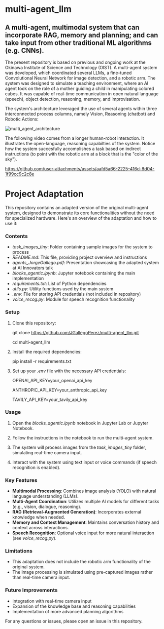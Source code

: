# multi-agent_llm
## A multi-agent, multimodal system that can incorporate RAG, memory and planning; and can take input from other traditional ML algorithms (e.g. CNNs).

The present repository is based on previous and ongoing work at the Okinawa Institute of Science and Technology (OIST). A multi-agent system was developed, which coordinated several LLMs, a fine-tuned Convolutional Neural Network for image detection, and a robotic arm. The system was designed to simulate a teaching environment, where an AI agent took on the role of a mother guiding a child in manipulating colored cubes. It was capable of real-time communication in open natural language (speech), object detection, reasoning, memory, and improvisation. 

The system's architecture leveraged the use of several agents within three interconnected process columns, namely Vision, Reasoning (chatbot) and Robotic Actions:

![multi_agent_architecture](https://github.com/user-attachments/assets/05b2dc4a-32dd-4592-ab15-cbcf22691888)


The following video comes from a longer human-robot interaction. It illustrates the open-language, reasoning capabilties of the system. Notice how the system succesfully accomplishes a task based on indirect instructions (to point with the robotic arm at a block that is the "color of the sky").

https://github.com/user-attachments/assets/aafd5a66-2225-416d-8d04-1f99cc9c2c8e


# Project Adaptation

This repository contains an adapted version of the original multi-agent system, designed to demonstrate its core functionalities without the need for specialized hardware. Here's an overview of the adaptation and how to use it:

### Contents

- *task_images_tiny*: Folder containing sample images for the system to process
- *README.md*: This file, providing project overview and instructions
- *agents_JorgeGallego.pdf*: Presentation showcasing the adapted system at AI Innovators talk
- *blocks_agentic.ipynb*: Jupyter notebook containing the main implementation
- *requirements.txt*: List of Python dependencies
- *utils.py*: Utility functions used by the main system
- *.env*: File for storing API credentials (not included in repository)
- *voice_recog.py*: Module for speech recognition functionality

### Setup

1. Clone this repository:
   
   git clone https://github.com/JGallegoPerez/multi-agent_llm.git
   
   cd multi-agent_llm
   

3. Install the required dependencies:
   
   pip install -r requirements.txt
   

4. Set up your *.env* file with the necessary API credentials:
   
   OPENAI_API_KEY=your_openai_api_key
   
   ANTHROPIC_API_KEY=your_anthropic_api_key
   
   TAVILY_API_KEY=your_tavily_api_key
   

### Usage

1. Open the *blocks_agentic.ipynb* notebook in Jupyter Lab or Jupyter Notebook.

2. Follow the instructions in the notebook to run the multi-agent system.

3. The system will process images from the *task_images_tiny* folder, simulating real-time camera input.

4. Interact with the system using text input or voice commands (if speech recognition is enabled).

### Key Features

- **Multimodal Processing**: Combines image analysis (YOLO) with natural language understanding (LLMs).
- **Multi-Agent Coordination**: Utilizes multiple AI models for different tasks (e.g., vision, dialogue, reasoning).
- **RAG (Retrieval-Augmented Generation)**: Incorporates external knowledge when needed.
- **Memory and Context Management**: Maintains conversation history and context across interactions.
- **Speech Recognition**: Optional voice input for more natural interaction (see *voice_recog.py*).

### Limitations

- This adaptation does not include the robotic arm functionality of the original system.
- The image processing is simulated using pre-captured images rather than real-time camera input.

### Future Improvements

- Integration with real-time camera input
- Expansion of the knowledge base and reasoning capabilities
- Implementation of more advanced planning algorithms

For any questions or issues, please open an issue in this repository.




